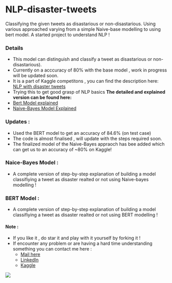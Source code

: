 # NLP-disaster-tweets
 Classifying the given tweets as disastarious or non-disastarious. Using various approached varying from a simple Naive-base modelling to using bert model. A started project to understand NLP !
 
 ### Details 
 - This model can distinguish and classify a tweet as disastarious or non-disastarious).
 - Currently on a acccuracy of 80% with the base model , work in progress will be updated soon.
 - It is a part of Kaggle competitons , you can find the description here: [NLP with disaster tweets](https://www.kaggle.com/c/nlp-getting-started)
 - Trying this to get good grasp of NLP basics
**The detailed and explained version can be found here:** 
- [Bert Model explained](https://www.kaggle.com/friskycodeur/nlp-with-disaster-tweets-bert-explained)
- [Naive-Bayes Model Explained](https://www.kaggle.com/friskycodeur/nlp-w-disaster-tweets-explained)
### Updates :
 - Used the BERT model to get an accuracy of 84.6% (on test case)
 - The code is almost finalised , will update with the steps required soon.
 - The finalized model of the Naive-Bayes appraoch has bee added which can get us to an accuracy of ~80% on Kaggle!

### Naice-Bayes Model :
- A complete version of step-by-step explanation of building a model classifiying a tweet as disaster realted or not using Naive-bayes modelling !

### BERT Model :
- A complete version of step-by-step explanation of building a model classifiying a tweet as disaster realted or not using BERT modelling !

#### Note :
- If you like it , do star it and play with it yourself by forking it !
- If encounter any problem or are having a hard time understanding something you can contact me here :
   - [Mail here](mailto:friskycodeur@gmail.com)
   - [LinkedIn](https://www.linkedin.com/in/friskycodeur/)
   - [Kaggle](https://www.kaggle.com/friskycodeur)
   
 
<img src='https://i.chzbgr.com/full/6045226752/h0F95BB35/your-excited-have-fun-learning' align='center'>
